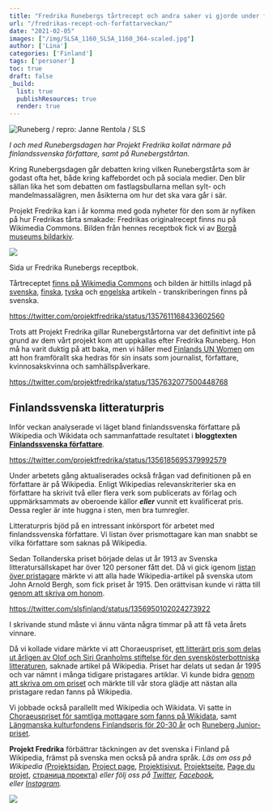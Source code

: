```yaml
---
title: "Fredrika Runebergs tårtrecept och andra saker vi gjorde under författarveckan"
url: "/fredrikas-recept-och-forfattarveckan/"
date: "2021-02-05"
images: ["/img/SLSA_1160_SLSA_1160_364-scaled.jpg"]
author: ['Lina']
categories: ['Finland']
tags: ['personer']
toc: true
draft: false
_build:
  list: true
  publishResources: true
  render: true
---
```


![Runeberg / repro: Janne Rentola / SLS](/img/SLSA_1160_SLSA_1160_364-scaled.jpg)


_I och med Runebergsdagen har Projekt Fredrika kollat närmare på finlandssvenska författare, samt på Runebergstårtan._

Kring Runebergsdagen går debatten kring vilken Runebergstårta som är godast ofta het, både kring kaffebordet och på sociala medier. Den blir sällan lika het som debatten om fastlagsbullarna mellan sylt- och mandelmassalägren, men åsikterna om hur det ska vara går i sär. 

Projekt Fredrika kan i år komma med goda nyheter för den som är nyfiken på hur Fredrikas tårta smakade: Fredrikas originalrecept finns nu på Wikimedia Commons. Bilden från hennes receptbok fick vi av [Borgå museums bildarkiv](http://www.porvoonmuseo.fi/).

![](/img/2021/02/Runebergsbakelse_i_Fredrika_Runeberg_receptbok_1850-talet-1024x811.jpg)

Sida ur Fredrika Runebergs receptbok.

Tårtreceptet [finns på Wikimedia Commons](https://commons.wikimedia.org/wiki/File:Runebergsbakelse_i_Fredrika_Runeberg_receptbok,_1850-talet.jpg) och bilden är hittills inlagd på [svenska](https://sv.wikipedia.org/wiki/Runebergstårta), [finska](https://fi.m.wikipedia.org/wiki/Runebergintorttu), [tyska](https://de.wikipedia.org/wiki/Runeberg-T%C3%B6rtchen) och [engelska](https://en.wikipedia.org/wiki/Runebergstårta) artikeln - transkriberingen finns på svenska.

https://twitter.com/projektfredrika/status/1357611168433602560

Trots att Projekt Fredrika gillar Runebergstårtorna var det definitivt inte på grund av dem vårt projekt kom att uppkallas efter Fredrika Runeberg. Hon må ha varit duktig på att baka, men vi håller med [Finlands UN Women](https://unwomen.fi/svenska/) om att hon framförallt ska hedras för sin insats som journalist, författare, kvinnosakskvinna och samhällspåverkare.

https://twitter.com/projektfredrika/status/1357632077500448768

Finlandssvenska litteraturpris
------------------------------

Inför veckan analyserade vi läget bland finlandssvenska författare på Wikipedia och Wikidata och sammanfattade resultatet i **bloggtexten [Finlandssvenska författare](https://projektfredrika.fi/finlandssvenska-forfattare/)**. 

https://twitter.com/projektfredrika/status/1356185695379992579

Under arbetets gång aktualiserades också frågan vad definitionen på en författare är på Wikipedia. Enligt Wikipedias relevanskriterier ska en författare ha skrivit två eller flera verk som publicerats av förlag och uppmärksammats av oberoende källor _**eller**_ vunnit ett kvalificerat pris. Dessa regler är inte huggna i sten, men bra tumregler.

Litteraturpris bjöd på en intressant inkörsport för arbetet med finlandssvenska författare. Vi listan över prismottagare kan man snabbt se vilka författare som saknas på Wikipedia.

Sedan [](https://twitter.com/hashtag/tollanderskapriset?src=hashtag_click) Tollanderska priset började delas ut år 1913 av [](https://twitter.com/slsfinland) Svenska litteratursällskapet har över 120 personer fått det. Då vi gick igenom [listan över pristagare](https://sv.wikipedia.org/wiki/Tollanderska_priset) märkte vi att alla hade Wikipedia-artikel på svenska utom John Arnold Bergh, som fick priset år 1915. Den orättvisan kunde vi rätta till [genom att skriva om honom](https://sv.wikipedia.org/wiki/John_Arnold_Bergh).

https://twitter.com/slsfinland/status/1356950102024273922

I skrivande stund måste vi ännu vänta några timmar på att få veta årets vinnare.

Då vi kollade vidare märkte vi att Choraeuspriset, [ett litterärt pris som delas ut årligen av Olof och Siri Granholms stiftelse för den svenskösterbottniska litteraturen](https://www.granholmsstiftelse.fi/choraeuspriset/), saknade artikel på Wikipedia. Priset har delats ut sedan år 1995 och var nämnt i många tidigare pristagares artiklar. Vi kunde bidra [genom att skriva om om priset](https://sv.wikipedia.org/wiki/Choraeuspriset) och märkte till vår stora glädje att nästan alla pristagare redan fanns på Wikipedia.

Vi jobbade också parallellt med Wikipedia och Wikidata. Vi satte in [Choraeuspriset för samtliga mottagare som fanns på Wikidata](https://www.wikidata.org/wiki/Q105271502), samt [Längmanska kulturfondens Finlandspris för 20-30 år](https://www.wikidata.org/wiki/Q105094192) och [Runeberg Junior-priset](https://www.wikidata.org/wiki/Q69579340).

**Projekt Fredrika** förbättrar täckningen av det svenska i Finland på Wikipedia, främst på svenska men också på andra språk. _Läs om oss på Wikipedia (_[Projektsidan](https://sv.wikipedia.org/wiki/Wikipedia:Projekt_Fredrika), [Project page](https://en.wikipedia.org/wiki/Wikipedia:Projekt_Fredrika), [Projektisivut](https://fi.wikipedia.org/wiki/Wikipedia:Projekt_Fredrika), [Projektseite](https://de.wikipedia.org/wiki/Wikipedia:Projekt_Fredrika), [Page du projet](https://fr.wikipedia.org/wiki/Wikipedia:Projekt_Fredrika), [страница проекта](https://ru.wikipedia.org/wiki/Wikipedia:Projekt_Fredrika)) _eller följ oss på [Twitter](https://twitter.com/projektfredrika), [Facebook](https://www.facebook.com/projektfredrika/), eller [Instagram](http://instagram.com/projektfredrika)._

![](/img/2021/02/image-1-1024x658.png)